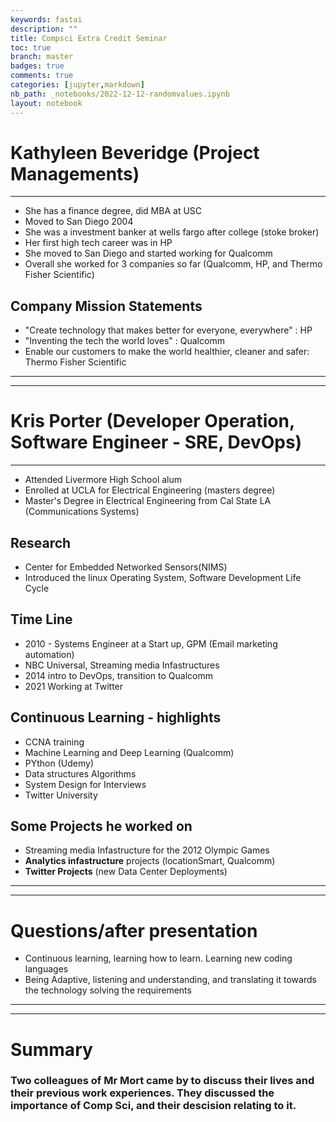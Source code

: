 ```yaml
---
keywords: fastai
description: ""
title: Compsci Extra Credit Seminar
toc: true
branch: master
badges: true
comments: true
categories: [jupyter,markdown]
nb_path: _notebooks/2022-12-12-randomvalues.ipynb
layout: notebook
---
```


# Kathyleen Beveridge (Project Managements)
--------------------------------------------------------------------

* She has a finance degree, did MBA at USC
* Moved to San Diego 2004
* She was a investment banker at wells fargo after college (stoke broker)
* Her first high tech career was in HP
* She moved to San Diego and started working for Qualcomm
* Overall she worked for 3 companies so far (Qualcomm, HP, and Thermo Fisher Scientific)

## Company Mission Statements
* "Create technology that makes better for everyone, everywhere" : HP
* "Inventing the tech the world loves" : Qualcomm
* Enable our customers to make the world healthier, cleaner and safer: Thermo Fisher Scientific


--------------------------------------------------------------------------------------------------
--------------------------------------------------------------------------------------------------

# Kris Porter (Developer Operation, Software Engineer - SRE, DevOps)
--------------------------------------------------------------------

* Attended Livermore High School alum
* Enrolled at UCLA for Electrical Engineering (masters degree)
* Master's Degree in Electrical Engineering from Cal State LA (Communications Systems)

## Research
* Center for Embedded Networked Sensors(NIMS)
* Introduced the linux Operating System, Software Development Life Cycle

## Time Line
* 2010 - Systems Engineer at a Start up, GPM (Email marketing automation)
* NBC Universal, Streaming media Infastructures
* 2014 intro to DevOps, transition to Qualcomm
* 2021 Working at Twitter

## Continuous Learning - highlights
* CCNA training
* Machine Learning and Deep Learning (Qualcomm)
* PYthon (Udemy)
* Data structures Algorithms
* System Design for Interviews
* Twitter University

## Some Projects he worked on
* Streaming media Infastructure for the 2012 Olympic Games
* **Analytics infastructure** projects (locationSmart, Qualcomm)
* **Twitter Projects** (new Data Center Deployments)

--------------------------------------------------------------------------------------------------
--------------------------------------------------------------------------------------------------

# Questions/after presentation
* Continuous learning, learning how to learn. Learning new coding languages
* Being Adaptive, listening and understanding, and translating it towards the technology solving the requirements

--------------------------------------------------------------------------------------------------
--------------------------------------------------------------------------------------------------

# Summary

### Two colleagues of Mr Mort came by to discuss their lives and their previous work experiences. They discussed the importance of Comp Sci, and their descision relating to it.
